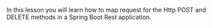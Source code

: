In this lesson you will learn how to map request for the Http POST and DELETE methods in a Spring Boot Rest application.
